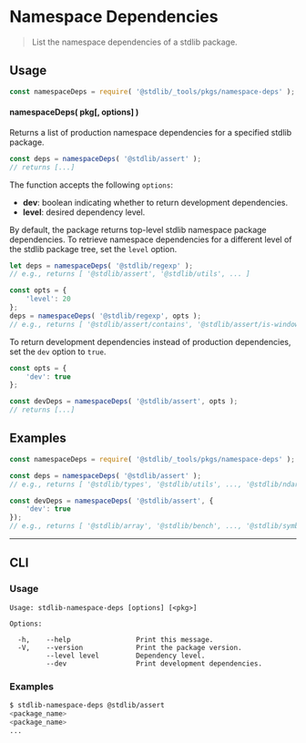<!--

@license Apache-2.0

Copyright (c) 2021 The Stdlib Authors.

Licensed under the Apache License, Version 2.0 (the "License");
you may not use this file except in compliance with the License.
You may obtain a copy of the License at

   http://www.apache.org/licenses/LICENSE-2.0

Unless required by applicable law or agreed to in writing, software
distributed under the License is distributed on an "AS IS" BASIS,
WITHOUT WARRANTIES OR CONDITIONS OF ANY KIND, either express or implied.
See the License for the specific language governing permissions and
limitations under the License.

-->

# Namespace Dependencies

> List the namespace dependencies of a stdlib package.

<section class="usage">

## Usage

```javascript
const namespaceDeps = require( '@stdlib/_tools/pkgs/namespace-deps' );
```

#### namespaceDeps( pkg\[, options] )

Returns a list of production namespace dependencies for a specified stdlib package.

```javascript
const deps = namespaceDeps( '@stdlib/assert' );
// returns [...]
```

The function accepts the following `options`:

-   **dev**: boolean indicating whether to return development dependencies.
-   **level**: desired dependency level.

By default, the package returns top-level stdlib namespace package dependencies. To retrieve namespace dependencies for a different level of the stdlib package tree, set the `level` option.

```javascript
let deps = namespaceDeps( '@stdlib/regexp' );
// e.g., returns [ '@stdlib/assert', '@stdlib/utils', ... ]

const opts = {
    'level': 20
};
deps = namespaceDeps( '@stdlib/regexp', opts );
// e.g., returns [ '@stdlib/assert/contains', '@stdlib/assert/is-windows', ... ]
```

To return development dependencies instead of production dependencies, set the `dev` option to `true`.

```javascript
const opts = {
    'dev': true
};

const devDeps = namespaceDeps( '@stdlib/assert', opts );
// returns [...]
```

</section>

<!-- /.usage -->

<section class="notes">

</section>

<!-- /.notes -->

<section class="examples">

## Examples

<!-- eslint no-undef: "error" -->

```javascript
const namespaceDeps = require( '@stdlib/_tools/pkgs/namespace-deps' );

const deps = namespaceDeps( '@stdlib/assert' );
// e.g., returns [ '@stdlib/types', '@stdlib/utils', ..., '@stdlib/ndarray', '@stdlib/number' ]

const devDeps = namespaceDeps( '@stdlib/assert', {
    'dev': true
});
// e.g., returns [ '@stdlib/array', '@stdlib/bench', ..., '@stdlib/symbol', 'proxyquire' ]
```

</section>

<!-- /.examples -->

* * *

<section class="cli">

## CLI

<section class="usage">

### Usage

```text
Usage: stdlib-namespace-deps [options] [<pkg>]

Options:

  -h,    --help                Print this message.
  -V,    --version             Print the package version.
         --level level         Dependency level.
         --dev                 Print development dependencies.
```

</section>

<!-- /.usage -->

<section class="notes">

</section>

<!-- /.notes -->

<section class="examples">

### Examples

```bash
$ stdlib-namespace-deps @stdlib/assert
<package_name>
<package_name>
...
```

</section>

<!-- /.examples -->

</section>

<!-- /.cli -->

<!-- Section for related `stdlib` packages. Do not manually edit this section, as it is automatically populated. -->

<section class="related">

</section>

<!-- /.related -->

<!-- Section for all links. Make sure to keep an empty line after the `section` element and another before the `/section` close. -->

<section class="links">

</section>

<!-- /.links -->
